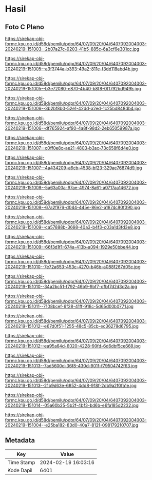 # Hasil

## Foto C Plano

https://sirekap-obj-formc.kpu.go.id/d58d/pemilu/pdpr/64/07/09/20/04/6407092004003-20240219-151003--2b07a27c-9203-41b5-885c-6a3cf6e301cc.jpg

https://sirekap-obj-formc.kpu.go.id/d58d/pemilu/pdpr/64/07/09/20/04/6407092004003-20240219-151005--a3f3744a-b393-49a2-811e-f3dd118abd4b.jpg

https://sirekap-obj-formc.kpu.go.id/d58d/pemilu/pdpr/64/07/09/20/04/6407092004003-20240219-151005--b3e72080-e870-4b40-b8f8-0f1792bd9495.jpg

https://sirekap-obj-formc.kpu.go.id/d58d/pemilu/pdpr/64/07/09/20/04/6407092004003-20240219-151006--3b2bf8b0-52e1-42dd-a2ed-1c25bd848db4.jpg

https://sirekap-obj-formc.kpu.go.id/d58d/pemilu/pdpr/64/07/09/20/04/6407092004003-20240219-151006--df765924-af90-4a8f-98d2-2eb65059987a.jpg

https://sirekap-obj-formc.kpu.go.id/d58d/pemilu/pdpr/64/07/09/20/04/6407092004003-20240219-151007--c0ff0e8c-ae21-4803-b3ac-73c658f6d4e0.jpg

https://sirekap-obj-formc.kpu.go.id/d58d/pemilu/pdpr/64/07/09/20/04/6407092004003-20240219-151007--4a434209-a6cb-4538-bf23-329ae76874d9.jpg

https://sirekap-obj-formc.kpu.go.id/d58d/pemilu/pdpr/64/07/09/20/04/6407092004003-20240219-151008--5a63a00a-97ae-4974-8a61-a0717aa14672.jpg

https://sirekap-obj-formc.kpu.go.id/d58d/pemilu/pdpr/64/07/09/20/04/6407092004003-20240219-151008--67a2f976-d044-445e-86e2-a1874c80f390.jpg

https://sirekap-obj-formc.kpu.go.id/d58d/pemilu/pdpr/64/07/09/20/04/6407092004003-20240219-151009--ca57888b-3698-40a3-b4f3-c03a1d3fd3e8.jpg

https://sirekap-obj-formc.kpu.go.id/d58d/pemilu/pdpr/64/07/09/20/04/6407092004003-20240219-151009--66f3d1f1-674a-413b-a094-1929e50bbe44.jpg

https://sirekap-obj-formc.kpu.go.id/d58d/pemilu/pdpr/64/07/09/20/04/6407092004003-20240219-151010--7e72a653-453c-4270-b46b-a088f267d05c.jpg

https://sirekap-obj-formc.kpu.go.id/d58d/pemilu/pdpr/64/07/09/20/04/6407092004003-20240219-151010--34a2bc51-f792-46b9-9bf7-dfbf7d2d3d2a.jpg

https://sirekap-obj-formc.kpu.go.id/d58d/pemilu/pdpr/64/07/09/20/04/6407092004003-20240219-151011--7108bcef-6f28-41ff-918c-5d65d00b0771.jpg

https://sirekap-obj-formc.kpu.go.id/d58d/pemilu/pdpr/64/07/09/20/04/6407092004003-20240219-151012--e67d0f51-1255-48c5-85cb-ec36278d6795.jpg

https://sirekap-obj-formc.kpu.go.id/d58d/pemilu/pdpr/64/07/09/20/04/6407092004003-20240219-151012--ea95a64d-6020-4228-90fd-6d6dbf5ce669.jpg

https://sirekap-obj-formc.kpu.go.id/d58d/pemilu/pdpr/64/07/09/20/04/6407092004003-20240219-151013--7ad5600d-36f8-430d-901f-f79504742f63.jpg

https://sirekap-obj-formc.kpu.go.id/d58d/pemilu/pdpr/64/07/09/20/04/6407092004003-20240219-151013--21b9d63e-6852-4dd8-918f-2db9a2f0fa1e.jpg

https://sirekap-obj-formc.kpu.go.id/d58d/pemilu/pdpr/64/07/09/20/04/6407092004003-20240219-151014--05a60b25-5b2f-4bf3-bd6b-e6fa185d2232.jpg

https://sirekap-obj-formc.kpu.go.id/d58d/pemilu/pdpr/64/07/09/20/04/6407092004003-20240219-151004--e25ba182-83d0-40a7-8121-098179210707.jpg


## Metadata

| Key        | Value               |
| ---------- | ------------------- |
| Time Stamp | 2024-02-19 16:03:16 |
| Kode Dapil | 6401                |



